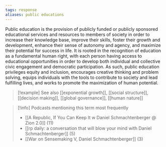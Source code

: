 ```yaml
---
tags: response
aliases: public educations
---
```


Public education is the provision of publicly funded or publicly sponsored educational services and resources to members of society in order to increase their knowledge base, improve their skills, foster their growth and development, enhance their sense of autonomy and agency, and maximize their potential for success in life. It is rooted in the recognition of education as a fundamental human right, with each person having access to educational opportunities in order to develop both individual and collective civic engagement and democratic participation. As such, public education privileges equity and inclusion, encourages creative thinking and problem solving, equips individuals with the tools to contribute to society and lead fulfilling lives, and works to promote the maximization of human potential.

> [!example] See also
> [[exponential growth]], [[social structure]], [[decision making]], [[global governance]], [[human nature]]

> [!info] Podcasts mentioning this term most frequently
> * [[A Republic, If You Can Keep It w  Daniel Schmachtenberger @ Zion 2.0]] (11)
> * [[rp daily: a conversation that will blow your mind with Daniel Schmachtenberger]] (5)
> * [[War on Sensemaking V, Daniel Schmachtenberger]] (3)